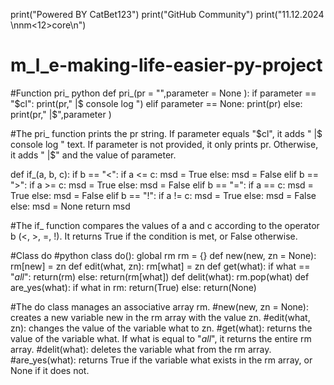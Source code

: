 print("Powered BY CatBet123")
print("GitHub Community")
print("11.12.2024  \nnm<12>core\n")

# m_l_e-making-life-easier-py-project

#Function pri_
python
def pri_(pr = "",parameter = None ):
    if parameter == "$cl":
        print(pr,"                  |$ console log ")
    elif parameter == None:
        print(pr)
    else:
        print(pr,"                  |$",parameter )
        
#The pri_ function prints the pr string. If parameter equals "$cl", it adds " |$ console log " text. If parameter is not provided, it only prints pr. Otherwise, it adds " |$" and the value of parameter.


def if_(a, b, c):
    if b == "<": 
        if a <= c:
            msd = True 
        else:
            msd = False
    elif b == ">":
        if a >= c:
            msd = True
        else:
            msd = False
    elif b == "=":
        if a == c:
            msd = True
        else:
            msd = False
    elif b == "!":
        if a != c:
            msd = True
        else:
            msd = False
    else:
        msd = None
    return msd
    
#The if_ function compares the values of a and c according to the operator b (<, >, =, !). It returns True if the condition is met, or False otherwise.

#Class do
#python
class do():
    global rm
    rm = {}
    def new(new, zn = None):
        rm[new] = zn
    def edit(what, zn):
        rm[what] = zn
    def get(what):
        if what == "$all$":
            return(rm)
        else:
            return(rm[what])
    def delit(what):
        rm.pop(what)
    def are_yes(what):
        if what in rm:
            return(True)
        else:
            return(None)
            
#The do class manages an associative array rm.
#new(new, zn = None): creates a new variable new in the rm array with the value zn.
#edit(what, zn): changes the value of the variable what to zn.
#get(what): returns the value of the variable what. If what is equal to "$all$", it returns the entire rm array.
#delit(what): deletes the variable what from the rm array.
#are_yes(what): returns True if the variable what exists in the rm array, or None if it does not.
